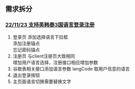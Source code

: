 ## 需求拆分

### [22/11/23 支持英韩泰3国语言登录注册](https://devops.aliyun.com/projex/project/221441d8bff64eda1bf499a01d/sprint/2b4d01d82a4475b12df98c0e49#activeTab=Workitem&viewIdentifier=e23185c964cbf9606c3dca943a&openWorkitemIdentifier=1c15c39372c7f9d6bc96daf55c)

1. 登录页
添加选择语言下拉框  
添加注册锚点  
忘记密码锚点  
2. 注册页
与client注册页大致相同  
增加用户语言选择，注册接口相应增加参数  
3. 谷歌表相关接口添加语言参数
langCode 取用户信息的语言  
4. 退出登录按钮
5. 主页面语言切换需要替换文字
